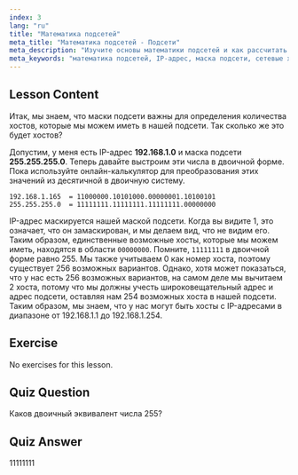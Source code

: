 ```yaml
---
index: 3
lang: "ru"
title: "Математика подсетей"
meta_title: "Математика подсетей - Подсети"
meta_description: "Изучите основы математики подсетей и как рассчитать доступные хосты в сети. Разберитесь с IP-адресацией и масками подсетей для начинающих. Начните свой путь в Linux!"
meta_keywords: "математика подсетей, IP-адрес, маска подсети, сетевые хосты, двоичная система, сети Linux, руководство для начинающих, гайд"
---
```


## Lesson Content

Итак, мы знаем, что маски подсети важны для определения количества хостов, которые мы можем иметь в нашей подсети. Так сколько же это будет хостов?

Допустим, у меня есть IP-адрес **192.168.1.0** и маска подсети **255.255.255.0**. Теперь давайте выстроим эти числа в двоичной форме. Пока используйте онлайн-калькулятор для преобразования этих значений из десятичной в двоичную систему.

```
192.168.1.165  = 11000000.10101000.00000001.10100101
255.255.255.0  = 11111111.11111111.11111111.00000000
```

IP-адрес маскируется нашей маской подсети. Когда вы видите 1, это означает, что он замаскирован, и мы делаем вид, что не видим его. Таким образом, единственные возможные хосты, которые мы можем иметь, находятся в области `00000000`. Помните, `11111111` в двоичной форме равно 255. Мы также учитываем 0 как номер хоста, поэтому существует 256 возможных вариантов. Однако, хотя может показаться, что у нас есть 256 возможных вариантов, на самом деле мы вычитаем 2 хоста, потому что мы должны учесть широковещательный адрес и адрес подсети, оставляя нам 254 возможных хоста в нашей подсети. Таким образом, мы знаем, что у нас могут быть хосты с IP-адресами в диапазоне от 192.168.1.1 до 192.168.1.254.

## Exercise

No exercises for this lesson.

## Quiz Question

Каков двоичный эквивалент числа 255?

## Quiz Answer

11111111
